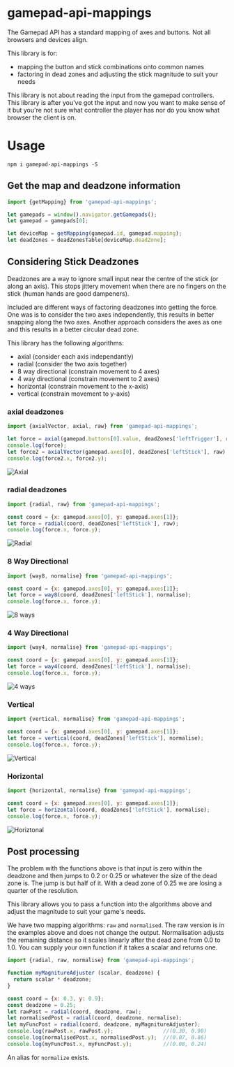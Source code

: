 # gamepad-api-mappings

The Gamepad API has a standard mapping of axes and buttons. Not all browsers and devices align.

This library is for:
 - mapping the button and stick combinations onto common names
 - factoring in dead zones and adjusting the stick magnitude to suit your needs

This library is not about reading the input from the gamepad controllers. This library is after you've got the input and now you want to make sense of it but you're not sure what controller the player has nor do you know what browser the client is on.

# Usage
~~~shell
npm i gamepad-api-mappings -S
~~~

## Get the map and deadzone information
~~~javascript
import {getMapping} from 'gamepad-api-mappings';

let gamepads = window().navigator.getGamepads();
let gamepad = gamepads[0];

let deviceMap = getMapping(gamepad.id, gamepad.mapping);
let deadZones = deadZonesTable[deviceMap.deadZone];
~~~

## Considering Stick Deadzones
Deadzones are a way to ignore small input near the centre of the stick (or along an axis). This stops jittery movement when there are no fingers on the stick (human hands are good dampeners).

Included are different ways of factoring deadzones into getting the force. One was is to consider the two axes independently, this results in better snapping along the two axes. Another approach considers the axes as one and this results in a better circular dead zone.

This library has the following algorithms:
- axial (consider each axis independantly)
- radial (consider the two axis together)
- 8 way directional (constrain movement to 4 axes)
- 4 way directional (constrain movement to 2 axes)
- horizontal (constrain movement to the x-axis)
- vertical (constrain movement to y-axis)

### axial deadzones
~~~javascript
import {axialVector, axial, raw} from 'gamepad-api-mappings';

let force = axial(gamepad.buttons[0].value, deadZones['leftTrigger'], raw);
console.log(force);
let force2 = axialVector(gamepad.axes[0], deadZones['leftStick'], raw);
console.log(force2.x, force2.y);
~~~

![Axial](https://raw.githubusercontent.com/ensemblejs/gamepad-api-mappings/master/docs/axial.png)

### radial deadzones
~~~javascript
import {radial, raw} from 'gamepad-api-mappings';

const coord = {x: gamepad.axes[0], y: gamepad.axes[1]};
let force = radial(coord, deadZones['leftStick'], raw);
console.log(force.x, force.y);
~~~

![Radial](https://raw.githubusercontent.com/ensemblejs/gamepad-api-mappings/master/docs/radial.png)

### 8 Way Directional
~~~javascript
import {way8, normalise} from 'gamepad-api-mappings';

const coord = {x: gamepad.axes[0], y: gamepad.axes[1]};
let force = way8(coord, deadZones['leftStick'], normalise);
console.log(force.x, force.y);
~~~

![8 ways](https://raw.githubusercontent.com/ensemblejs/gamepad-api-mappings/master/docs/8-ways.png)

### 4 Way Directional
~~~javascript
import {way4, normalise} from 'gamepad-api-mappings';

const coord = {x: gamepad.axes[0], y: gamepad.axes[1]};
let force = way4(coord, deadZones['leftStick'], normalise);
console.log(force.x, force.y);
~~~

![4 ways](https://raw.githubusercontent.com/ensemblejs/gamepad-api-mappings/master/docs/4-ways.png)

### Vertical
~~~javascript
import {vertical, normalise} from 'gamepad-api-mappings';

const coord = {x: gamepad.axes[0], y: gamepad.axes[1]};
let force = vertical(coord, deadZones['leftStick'], normalise);
console.log(force.x, force.y);
~~~

![Vertical](https://raw.githubusercontent.com/ensemblejs/gamepad-api-mappings/master/docs/vertical.png)

### Horizontal
~~~javascript
import {horizontal, normalise} from 'gamepad-api-mappings';

const coord = {x: gamepad.axes[0], y: gamepad.axes[1]};
let force = horizontal(coord, deadZones['leftStick'], normalise);
console.log(force.x, force.y);
~~~

![Horiztonal](https://raw.githubusercontent.com/ensemblejs/gamepad-api-mappings/master/docs/horizontal.png)


## Post processing
The problem with the functions above is that input is zero within the deadzone and then jumps to 0.2 or 0.25 or whatever the size of the dead zone is. The jump is but half of it. With a dead zone of 0.25 we are losing a quarter of the resolution.

This library allows you to pass a function into the algorithms above and adjust the magnitude to suit your game's needs.

We have two mapping algorithms: `raw` and `normalised`. The raw version is in the examples above and does not change the output. Normalisation adjusts the remaining distance so it scales linearly after the dead zone from 0.0 to 1.0. You can supply your own function if it takes a scalar and returns one.

~~~javascript
import {radial, raw, normalise} from 'gamepad-api-mappings';

function myMagnitureAdjuster (scalar, deadzone) {
  return scalar * deadzone;
}

const coord = {x: 0.3, y: 0.9};
const deadzone = 0.25;
let rawPost = radial(coord, deadzone, raw);
let normalisedPost = radial(coord, deadzone, normalise);
let myFuncPost = radial(coord, deadzone, myMagnitureAdjuster);
console.log(rawPost.x, rawPost.y);                //(0.30, 0.90)
console.log(normalisedPost.x, normalisedPost.y);  //(0.07, 0.86)
console.log(myFuncPost.x, myFuncPost.y);          //(0.08, 0.24)
~~~

An alias for `normalize` exists.

